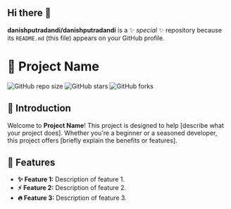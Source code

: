 ## Hi there 👋


**danishputradandi/danishputradandi** is a ✨ _special_ ✨ repository because its `README.md` (this file) appears on your GitHub profile.
# 🌟 Project Name

![GitHub repo size](https://img.shields.io/github/repo-size/username/repo-name)
![GitHub stars](https://img.shields.io/github/stars/username/repo-name?style=social)
![GitHub forks](https://img.shields.io/github/forks/username/repo-name?style=social)

## 🚀 Introduction
Welcome to **Project Name**! This project is designed to help [describe what your project does]. Whether you're a beginner or a seasoned developer, this project offers [briefly explain the benefits or features].

## 🎨 Features
- **✨ Feature 1:** Description of feature 1.
- **⚡ Feature 2:** Description of feature 2.
- **🔥 Feature 3:** Description of feature 3.
